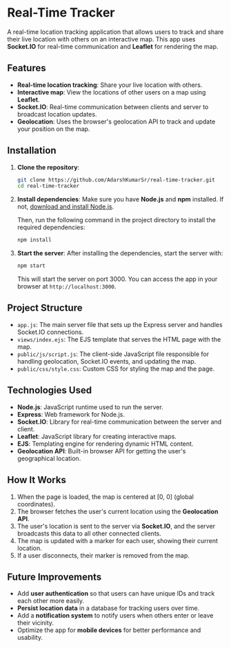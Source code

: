 # Real-Time Tracker

A real-time location tracking application that allows users to track and share their live location with others on an interactive map. This app uses **Socket.IO** for real-time communication and **Leaflet** for rendering the map.

## Features

- **Real-time location tracking**: Share your live location with others.
- **Interactive map**: View the locations of other users on a map using **Leaflet**.
- **Socket.IO**: Real-time communication between clients and server to broadcast location updates.
- **Geolocation**: Uses the browser's geolocation API to track and update your position on the map.

## Installation

1. **Clone the repository**:
   ```bash
   git clone https://github.com/AdarshKumarSr/real-time-tracker.git
   cd real-time-tracker
   ```

2. **Install dependencies**:
   Make sure you have **Node.js** and **npm** installed. If not, [download and install Node.js](https://nodejs.org/).

   Then, run the following command in the project directory to install the required dependencies:
   ```bash
   npm install
   ```

3. **Start the server**:
   After installing the dependencies, start the server with:
   ```bash
   npm start
   ```

   This will start the server on port 3000. You can access the app in your browser at `http://localhost:3000`.

## Project Structure

- `app.js`: The main server file that sets up the Express server and handles Socket.IO connections.
- `views/index.ejs`: The EJS template that serves the HTML page with the map.
- `public/js/script.js`: The client-side JavaScript file responsible for handling geolocation, Socket.IO events, and updating the map.
- `public/css/style.css`: Custom CSS for styling the map and the page.

## Technologies Used

- **Node.js**: JavaScript runtime used to run the server.
- **Express**: Web framework for Node.js.
- **Socket.IO**: Library for real-time communication between the server and client.
- **Leaflet**: JavaScript library for creating interactive maps.
- **EJS**: Templating engine for rendering dynamic HTML content.
- **Geolocation API**: Built-in browser API for getting the user's geographical location.

## How It Works

1. When the page is loaded, the map is centered at [0, 0] (global coordinates).
2. The browser fetches the user's current location using the **Geolocation API**.
3. The user's location is sent to the server via **Socket.IO**, and the server broadcasts this data to all other connected clients.
4. The map is updated with a marker for each user, showing their current location.
5. If a user disconnects, their marker is removed from the map.

## Future Improvements

- Add **user authentication** so that users can have unique IDs and track each other more easily.
- **Persist location data** in a database for tracking users over time.
- Add a **notification system** to notify users when others enter or leave their vicinity.
- Optimize the app for **mobile devices** for better performance and usability.
